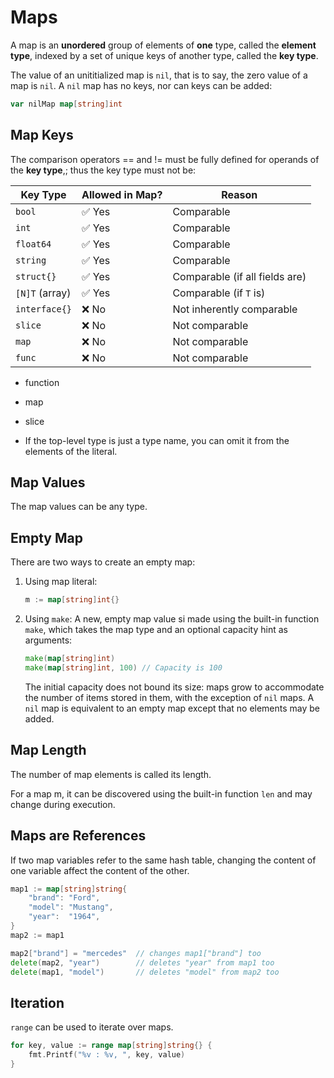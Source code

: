 # Maps

A map is an **unordered** group of elements of **one** type, called the **element type**, indexed by a set of unique keys of another type, called the **key type**.

The value of an unititialized map is `nil`, that is to say, the zero value of a map is `nil`. A `nil` map has no keys, nor can keys can be added:

```go
var nilMap map[string]int
```

## Map Keys

The comparison operators == and != must be fully defined for operands of the **key type**,; thus the key type must not be:

| Key Type       | Allowed in Map? | Reason                         |
| -------------- | --------------- | ------------------------------ |
| `bool`         | ✅ Yes          | Comparable                     |
| `int`          | ✅ Yes          | Comparable                     |
| `float64`      | ✅ Yes          | Comparable                     |
| `string`       | ✅ Yes          | Comparable                     |
| `struct{}`     | ✅ Yes          | Comparable (if all fields are) |
| `[N]T` (array) | ✅ Yes          | Comparable (if `T` is)         |
| `interface{}`  | ❌ No           | Not inherently comparable      |
| `slice`        | ❌ No           | Not comparable                 |
| `map`          | ❌ No           | Not comparable                 |
| `func`         | ❌ No           | Not comparable                 |

-   function
-   map
-   slice

-   If the top-level type is just a type name, you can omit it from the elements of the literal.

## Map Values

The map values can be any type.

## Empty Map

There are two ways to create an empty map:

1. Using map literal:

    ```go
    m := map[string]int{}
    ```

2. Using `make`:
   A new, empty map value si made using the built-in function `make`, which takes the map type and an optional capacity hint as arguments:

    ```go
    make(map[string]int)
    make(map[string]int, 100) // Capacity is 100
    ```

    The initial capacity does not bound its size: maps grow to accommodate the number of items stored in them, with the exception of `nil` maps. A `nil` map is equivalent to an empty map except that no elements may be added.

## Map Length

The number of map elements is called its length.

For a map m, it can be discovered using the built-in function `len` and may change during execution.

## Maps are References

If two map variables refer to the same hash table, changing the content of one variable affect the content of the other.

```go
map1 := map[string]string{
	"brand": "Ford",
	"model": "Mustang",
	"year":  "1964",
}
map2 := map1

map2["brand"] = "mercedes"	// changes map1["brand"] too
delete(map2, "year")		// deletes "year" from map1 too
delete(map1, "model") 		// deletes "model" from map2 too
```

## Iteration

`range` can be used to iterate over maps.

```go
for key, value := range map[string]string{} {
	fmt.Printf("%v : %v, ", key, value)
}
```
